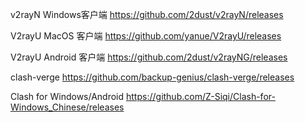 v2rayN Windows客户端
https://github.com/2dust/v2rayN/releases

V2rayU MacOS 客户端
https://github.com/yanue/V2rayU/releases

V2rayU Android 客户端
https://github.com/2dust/v2rayNG/releases

clash-verge
https://github.com/backup-genius/clash-verge/releases

Clash for Windows/Android 
https://github.com/Z-Siqi/Clash-for-Windows_Chinese/releases

